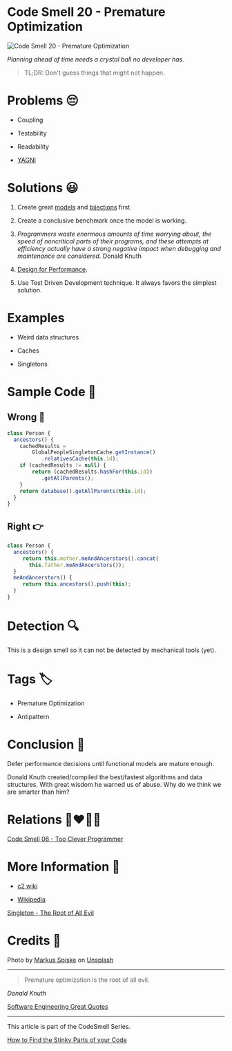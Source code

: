 # Code Smell 20 - Premature Optimization

![Code Smell 20 - Premature Optimization](Code%20Smell%2020%20-%20Premature%20Optimization.jpg)

*Planning ahead of time needs a crystal ball no developer has.*

> TL;DR: Don't guess things that might not happen.

# Problems 😔 

- Coupling

- Testability

- Readability

- [YAGNI](https://en.wikipedia.org/wiki/You_aren%27t_gonna_need_it)

# Solutions 😃

1. Create great [models](https://github.com/mcsee/Software-Design-Articles/tree/main/Articles/Theory/What%20is%20(wrong%20with)%20software/readme.md) and [bijections](https://github.com/mcsee/Software-Design-Articles/tree/main/Articles/Theory/The%20One%20and%20Only%20Software%20Design%20Principle/readme.md) first.

2. Create a conclusive benchmark once the model is working.

3. *Programmers waste enormous amounts of time worrying about, the speed of noncritical parts of their programs, and these attempts at efficiency actually have a strong negative impact when debugging and maintenance are considered.* Donald Knuth

4. [Design for Performance](https://wiki.c2.com/?DesignForPerformance).

5. Use Test Driven Development technique. It always favors the simplest solution.

# Examples

- Weird data structures

- Caches

- Singletons

# Sample Code 📖

## Wrong 🚫

<!-- [Gist Url](https://gist.github.com/mcsee/9ac202ec7527f486b6a3ff1895d6ba41) -->

```javascript
class Person {
  ancestors() {
    cachedResults = 
        GlobalPeopleSingletonCache.getInstance()
           .relativesCache(this.id);
    if (cachedResults != null) {
        return (cachedResults.hashFor(this.id))
           .getAllParents();
    }
    return database().getAllParents(this.id);
  }
}
```

## Right 👉

<!-- [Gist Url](https://gist.github.com/mcsee/8f6b87de8228b342caabefab2b05ca42) -->

```javascript
class Person {   
  ancestors() {
     return this.mother.meAndAncerstors().concat(
       this.father.meAndAncerstors());      
  }
  meAndAncerstors() {
     return this.ancestors().push(this);
  }
}
```

# Detection 🔍

This is a design smell so it can not be detected by mechanical tools (yet).

# Tags 🏷️

- Premature Optimization

- Antipattern

# Conclusion 🏁

Defer performance decisions until functional models are mature enough.

Donald Knuth created/compiled the best/fastest algorithms and data structures. With great wisdom he warned us of abuse. Why do we think we are smarter than him? 

# Relations 👩‍❤️‍💋‍👨

[Code Smell 06 - Too Clever Programmer](https://github.com/mcsee/Software-Design-Articles/tree/main/Articles/Code%20Smells/Code%20Smell%2006%20-%20Too%20Clever%20Programmer/readme.md)

# More Information 📕

- [c2 wiki](https://wiki.c2.com/?PrematureOptimization)

- [Wikipedia](https://en.wikipedia.org/wiki/Program_optimization)

[Singleton - The Root of All Evil](https://github.com/mcsee/Software-Design-Articles/tree/main/Articles/Theory/Singleton%20-%20The%20Root%20of%20All%20Evil/readme.md)

# Credits 🙏

Photo by [Markus Spiske](https://unsplash.com/@markusspiske) on [Unsplash](https://unsplash.com/s/photos/code)

* * *

> Premature optimization is the root of all evil.

_Donald Knuth_

[Software Engineering Great Quotes](https://github.com/mcsee/Software-Design-Articles/tree/main/Articles/Quotes/Software%20Engineering%20Great%20Quotes/readme.md)

* * *

This article is part of the CodeSmell Series.

[How to Find the Stinky Parts of your Code](https://github.com/mcsee/Software-Design-Articles/tree/main/Articles/Code%20Smells/How%20to%20Find%20the%20Stinky%20parts%20of%20your%20Code/readme.md)